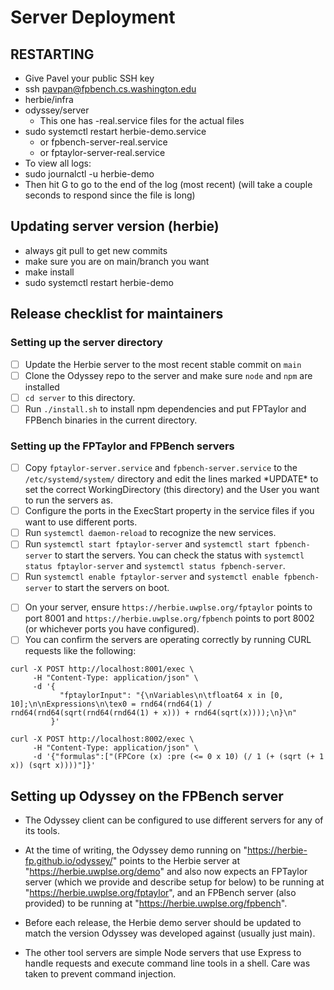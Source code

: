 # Server Deployment

## RESTARTING

* Give Pavel your public SSH key
* ssh pavpan@fpbench.cs.washington.edu
* herbie/infra
* odyssey/server
     * This one has -real.service files for the actual files
* sudo systemctl restart herbie-demo.service
     * or fpbench-server-real.service
     * or fptaylor-server-real.service
* To view all logs:
* sudo journalctl -u herbie-demo
* Then hit G to go to the end of the log (most recent) (will take a couple seconds to respond since the file is long)

## Updating server version (herbie)
* always git pull to get new commits
* make sure you are on main/branch you want
* make install
* sudo systemctl restart herbie-demo

## Release checklist for maintainers

### Setting up the server directory
* [ ] Update the Herbie server to the most recent stable commit on `main`
* [ ] Clone the Odyssey repo to the server and make sure `node` and `npm` are installed
* [ ] `cd server` to this directory.
* [ ] Run `./install.sh` to install npm dependencies and put FPTaylor and FPBench binaries in the current directory.

### Setting up the FPTaylor and FPBench servers
* [ ] Copy `fptaylor-server.service` and `fpbench-server.service` to the `/etc/systemd/system/` directory and edit the lines marked \*UPDATE\* to set the correct WorkingDirectory (this directory) and the User you want to run the servers as.
* [ ] Configure the ports in the ExecStart property in the service files if you want to use different ports.
* [ ] Run `systemctl daemon-reload` to recognize the new services.
* [ ] Run `systemctl start fptaylor-server` and `systemctl start fpbench-server` to start the servers. You can check the status with `systemctl status fptaylor-server` and `systemctl status fpbench-server`.
* [ ] Run `systemctl enable fptaylor-server` and `systemctl enable fpbench-server` to start the servers on boot.
<!-- * [ ] Run `./fptaylor-server.sh` to run the FPTaylor server on port 8001. See the script to configure the port. See below for CURL requests to test the server. This could be configured to run as a service with systemd.
* [ ] Run `./fpbench-server.sh` to run the FPBench server on port 8002. See the script to configure the port. See below for CURL requests to test the server. This could be configured to run as a service with systemd. -->
* [ ] On your server, ensure `https://herbie.uwplse.org/fptaylor` points to port 8001 and `https://herbie.uwplse.org/fpbench` points to port 8002 (or whichever ports you have configured).
* [ ] You can confirm the servers are operating correctly by running CURL requests like the following:
```
curl -X POST http://localhost:8001/exec \
     -H "Content-Type: application/json" \
     -d '{
           "fptaylorInput": "{\nVariables\n\tfloat64 x in [0, 10];\n\nExpressions\n\tex0 = rnd64(rnd64(1) / rnd64(rnd64(sqrt(rnd64(rnd64(1) + x))) + rnd64(sqrt(x))));\n}\n"
         }'

curl -X POST http://localhost:8002/exec \
     -H "Content-Type: application/json" \
     -d '{"formulas":["(FPCore (x) :pre (<= 0 x 10) (/ 1 (+ (sqrt (+ 1 x)) (sqrt x))))"]}'
```    
## Setting up Odyssey on the FPBench server
* The Odyssey client can be configured to use different servers for any of its tools.

* At the time of writing, the Odyssey demo running on "https://herbie-fp.github.io/odyssey/" points to the Herbie server at 
"https://herbie.uwplse.org/demo" and also now expects an FPTaylor server (which we provide and describe setup for below) 
to be running at "https://herbie.uwplse.org/fptaylor", and an FPBench server (also provided) to be running at "https://herbie.uwplse.org/fpbench".

* Before each release, the Herbie demo server should be updated to match the version Odyssey was developed against (usually just main).

* The other tool servers are simple Node servers that use Express to handle requests and execute command line tools in a shell. Care was taken to prevent command injection.
